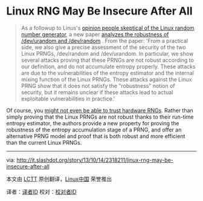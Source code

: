 Linux RNG May Be Insecure After All
================================================================================
> As a followup to Linus's [opinion people skeptical of the Linux random number generator][1], a new paper [analyzes the robustness of /dev/urandom and /dev/random][2] . From the paper: 'From a practical side, we also give a precise assessment of the security of the two Linux PRNGs, /dev/random and /dev/urandom. In particular, we show several attacks proving that these PRNGs are not robust according to our definition, and do not accumulate entropy properly. These attacks are due to the vulnerabilities of the entropy estimator and the internal mixing function of the Linux PRNGs. These attacks against the Linux PRNG show that it does not satisfy the "robustness" notion of security, but it remains unclear if these attacks lead to actual exploitable vulnerabilities in practice.'

Of course, you [might not even be able to trust hardware RNGs][3]. Rather than simply proving that the Linux PRNGs are not robust thanks to their run-time entropy estimator, the authors provide a new property for proving the robustness of the entropy accumulation stage of a PRNG, and offer an alternative PRNG model and proof that is both robust and more efficient than the current Linux PRNGs.

--------------------------------------------------------------------------------

via: http://it.slashdot.org/story/13/10/14/2318211/linux-rng-may-be-insecure-after-all

本文由 [LCTT](https://github.com/LCTT/TranslateProject) 原创翻译，[Linux中国](http://linux.cn/) 荣誉推出

译者：[译者ID](https://github.com/译者ID) 校对：[校对者ID](https://github.com/校对者ID)

[1]:http://linux.slashdot.org/story/13/09/10/1311247/linus-responds-to-rdrand-petition-with-scorn
[2]:http://eprint.iacr.org/2013/338.pdf
[3]:http://slashdot.org/story/13/09/13/1228216/stealthy-dopant-level-hardware-trojans